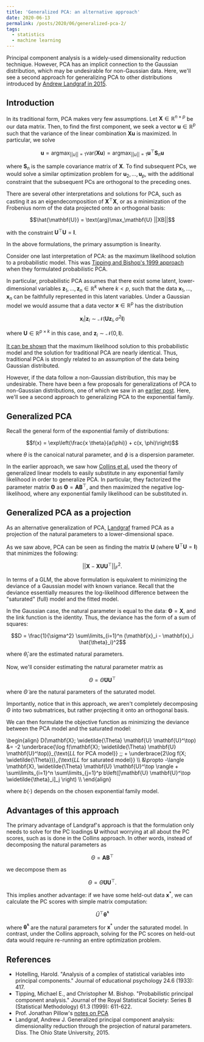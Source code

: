 ```yaml
---
title: 'Generalized PCA: an alternative approach'
date: 2020-06-13
permalink: /posts/2020/06/generalized-pca-2/
tags:
  - statistics
  - machine learning
---
```



Principal component analysis is a widely-used dimensionality reduction technique. However, PCA has an implicit connection to the Gaussian distribution, which may be undesirable for non-Gaussian data. Here, we'll see a second approach for generalizing PCA to other distributions introduced by [Andrew Landgraf in 2015](https://etd.ohiolink.edu/!etd.send_file?accession=osu1437610558&disposition=inline).

## Introduction

In its traditional form, PCA makes very few assumptions. Let $\mathbf{X} \in \mathbb{R}^{n \times p}$ be our data matrix. Then, to find the first component, we seek a vector $\mathbf{u} \in \mathbb{R}^p$ such that the variance of the linear combination $\mathbf{X}\mathbf{u}$ is maximized. In particular, we solve

$$\mathbf{u} = \text{arg}\max_{||u|| = 1} \text{var}(\mathbf{X}\mathbf{u}) = \text{arg}\max_{||u|| = 1} \mathbf{u}^\top \mathbf{S}_n \mathbf{u}$$

where $\textbf{S}_n$ is the sample covariance matrix of $\mathbf{X}$. To find subsequent PCs, we would solve a similar optimization problem for $\mathbf{u}_2, \dots, \mathbf{u}_p$, with the additional constraint that the subsequent PCs are orthogonal to the preceding ones.

There are several other interpretations and solutions for PCA, such as casting it as an eigendecomposition of $\mathbf{X}^\top \mathbf{X}$, or as a minimization of the Frobenius norm of the data projected onto an orthogonal basis:

$$\hat{\mathbf{U}} = \text{arg}\max_\mathbf{U} ||XB||$$

with the constraint $\mathbf{U}^\top \mathbf{U} = \mathbf{I}$.

In the above formulations, the primary assumption is linearity.

Consider one last interpretation of PCA: as the maximum likelihood solution to a probabilistic model. This was [Tipping and Bishop's 1999 approach](https://www.apps.stat.vt.edu/leman/VTCourses/PPCA.pdf) when they formulated probabilistic PCA. 

In particular, probabilistic PCA assumes that there exist some latent, lower-dimensional variables $\mathbf{z}_1, \dots, \mathbf{z}_n \in \mathbb{R}^k$ where $k < p$, such that the data $\mathbf{x}_1, \dots, \mathbf{x}_n$ can be faithfully represented in this latent variables. Under a Gaussian model we would assume that a data vector $\mathbf{x} \in \mathbb{R}^p$ has the distribution

$$\mathbf{x}_i | \mathbf{z}_i \sim \mathcal{N}(\mathbf{U} \mathbf{z}_i, \sigma^2 \mathbf{I})$$

where $\mathbf{U} \in \mathbb{R}^{p \times k}$ in this case, and $\mathbf{z}_i \sim \mathcal{N}(0, \mathbf{I})$.

[It can be shown](https://etd.ohiolink.edu/!etd.send_file?accession=osu1437610558&disposition=inline) that the maximum likelihood solution to this probabilistic model and the solution for traditional PCA are nearly identical. Thus, traditional PCA is strongly related to an assumption of the data being Gaussian distributed.

However, if the data follow a non-Gaussian distribution, this may be undesirable. There have been a few proposals for generalizations of PCA to non-Gaussian distributions, one of which we saw in an [earlier post](https://andrewcharlesjones.github.io/posts/2020/03/generalizedpca/). Here, we'll see a second approach to generalizing PCA to the exponential family.

## Generalized PCA

Recall the general form of the exponential family of distributions:

$$f(x) = \exp\left(\frac{x \theta}{a(\phi)} + c(x, \phi)\right)$$

where $\theta$ is the canoical natural parameter, and $\phi$ is a dispersion parameter.

In the earlier approach, we saw how [Collins et al.](https://papers.nips.cc/paper/2078-a-generalization-of-principal-components-analysis-to-the-exponential-family.pdf) used the theory of generalized linear models to easily substitute in any exponential family likelihood in order to generalize PCA. In particular, they factorized the parameter matrix $\mathbf{\Theta}$ as $\mathbf{\Theta} = \mathbf{A} \mathbf{B}^\top$, and then maximized the negative log-likelihood, where any exponential family likelihood can be substituted in.

## Generalized PCA as a projection

As an alternative generalization of PCA, [Landgraf](https://etd.ohiolink.edu/!etd.send_file?accession=osu1437610558&disposition=inline) framed PCA as a projection of the natural parameters to a lower-dimensional space.

As we saw above, PCA can be seen as finding the matrix $\mathbf{U}$ (where $\mathbf{U}^\top \mathbf{U} = \mathbf{I}$) that minimizes the following:

$$||\mathbf{X} - \mathbf{X} \mathbf{U} \mathbf{U}^\top||_F^2.$$

In terms of a GLM, the above formulation is equivalent to minimizing the deviance of a Gaussian model with known variance. Recall that the deviance essentially measures the log-likelihood difference between the "saturated" (full) model and the fitted model.

In the Gaussian case, the natural parameter is equal to the data: $\mathbf{\Theta} = \mathbf{X}$, and the link function is the identity. Thus, the deviance has the form of a sum of squares:

$$D = \frac{1}{\sigma^2} \sum\limits_{i=1}^n (\mathbf{x}_i - \mathbf{x}_i \hat{\theta}_i)^2$$

where $\hat{\theta}_i$ are the estimated natural parameters.

Now, we'll consider estimating the natural parameter matrix as

$$\Theta = \widetilde{\Theta} \mathbf{U} \mathbf{U}^\top$$

where $\widetilde{\Theta}$ are the natural parameters of the saturated model.

Importantly, notice that in this approach, we aren't completely decomposing $\Theta$ into two submatrices, but rather projecting it onto an orthogonal basis.

We can then formulate the objective function as minimizing the deviance between the PCA model and the saturated model:

\begin{align} D(\mathbf{X}; \widetilde{\Theta} \mathbf{U} \mathbf{U}^\top) &= -2 \underbrace{\log f(\mathbf{X}; \widetilde{\Theta} \mathbf{U} \mathbf{U}^\top)}\_{\text{$LL$ for PCA model}} \;\; + \underbrace{2\log f(X; \widetilde{\Theta})}\_{\text{$LL$ for saturated model}} \\\ &\propto -\langle \mathbf{X}, \widetilde{\Theta} \mathbf{U} \mathbf{U}^\top \rangle + \sum\limits_{i=1}^n \sum\limits_{j=1}^p b\left([\mathbf{U} \mathbf{U}^\top \widetilde{\theta}\_i]\_j \right) \\\ \end{align}

where $b(\cdot)$ depends on the chosen exponential family model.

## Advantages of this approach

The primary advantage of Landgraf's approach is that the formulation only needs to solve for the PC loadings $\mathbf{U}$ without worrying at all about the PC scores, such as is done in the Collins approach. In other words, instead of decomposing the natural parameters as

$$\Theta = \mathbf{A}\mathbf{B}^\top$$

we decompose them as 

$$\Theta = \widetilde{\Theta}\mathbf{U}\mathbf{U}^\top.$$

This implies another advantage: if we have some held-out data $\mathbf{x}^*$, we can calculate the PC scores with simple matrix computation:

$$\hat{U}^\top \mathbf{\widetilde{\theta}}^*$$

where $\mathbf{\widetilde{\theta}}^*$ are the natural parameters for $\mathbf{x}^*$ under the saturated model. In contrast, under the Collins approach, solving for the PC scores on held-out data would require re-running an entire optimization problem.


## References

- Hotelling, Harold. "Analysis of a complex of statistical variables into principal components." Journal of educational psychology 24.6 (1933): 417.
- Tipping, Michael E., and Christopher M. Bishop. "Probabilistic principal component analysis." Journal of the Royal Statistical Society: Series B (Statistical Methodology) 61.3 (1999): 611-622.
- Prof. Jonathan Pillow's [notes on PCA](http://pillowlab.princeton.edu/teaching/statneuro2018/slides/notes05_PCA2.pdf)
- Landgraf, Andrew J. Generalized principal component analysis: dimensionality reduction through the projection of natural parameters. Diss. The Ohio State University, 2015.

